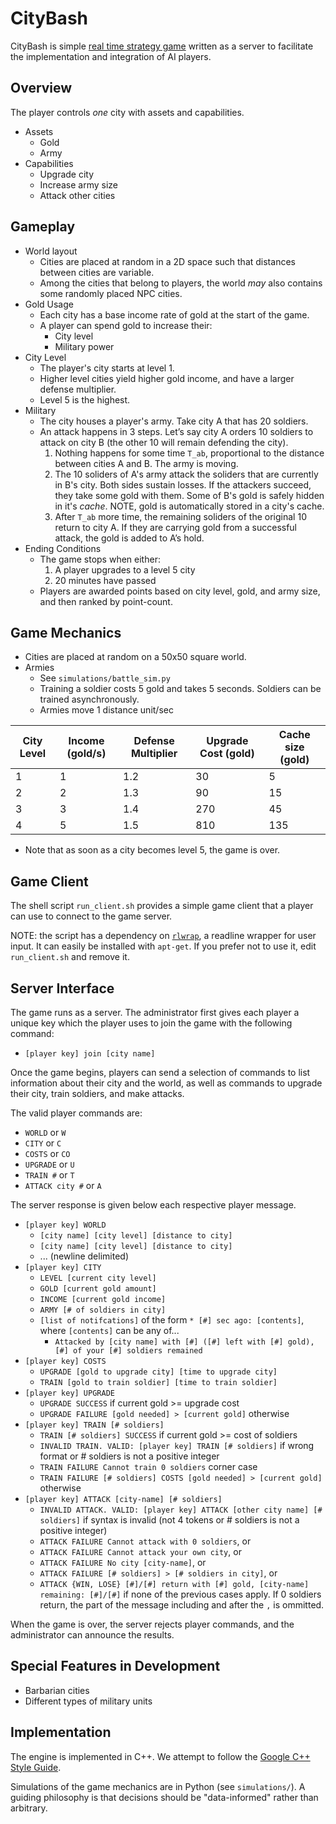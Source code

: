 # CityBash
CityBash is simple [real time strategy
game](https://en.wikipedia.org/wiki/Real-time_strategy) written as a server to
facilitate the implementation and integration of AI players.

## Overview
The player controls _one_ city with assets and capabilities.

- Assets
  - Gold
  - Army
- Capabilities
  - Upgrade city
  - Increase army size
  - Attack other cities

## Gameplay
- World layout
  - Cities are placed at random in a 2D space such that distances between cities are variable.
  - Among the cities that belong to players, the world _may_ also contains some randomly placed NPC cities.
- Gold Usage
  - Each city has a base income rate of gold at the start of the game.
  - A player can spend gold to increase their:
    * City level
    * Military power
- City Level
  - The player's city starts at level 1.
  - Higher level cities yield higher gold income, and have a larger defense multiplier.
  - Level 5 is the highest.
- Military
  - The city houses a player's army. Take city A that has 20 soldiers.
  - An attack happens in 3 steps. Let’s say city A orders 10 soldiers to attack on city B (the other 10 will remain defending the city).
    1. Nothing happens for some time `T_ab`, proportional to the distance between cities A and B. The army is moving.
    2. The 10 soliders of A's army attack the soliders that are currently in B's city. Both sides sustain losses. If the attackers succeed, they take some gold with them. Some of B's gold is safely hidden in it's _cache_. NOTE, gold is automatically stored in a city's cache.
    3. After `T_ab` more time, the remaining soliders of the original 10 return to city A. If they are carrying gold from a successful attack, the gold is added to A’s hold.
- Ending Conditions
  - The game stops when either:
    1. A player upgrades to a level 5 city
    2. 20 minutes have passed
  - Players are awarded points based on city level, gold, and army size, and then ranked by point-count.

## Game Mechanics
- Cities are placed at random on a 50x50 square world.
- Armies
  - See `simulations/battle_sim.py`
  - Training a soldier costs 5 gold and takes 5 seconds. Soldiers can be trained asynchronously.
  - Armies move 1 distance unit/sec

City Level | Income (gold/s) | Defense Multiplier | Upgrade Cost (gold) | Cache size (gold) |
---------- | --------------- | ------------------ | ------------ | ---------- |
1 | 1 | 1.2 | 30  | 5   |
2 | 2 | 1.3 | 90  | 15  |
3 | 3 | 1.4 | 270 | 45  |
4 | 5 | 1.5 | 810 | 135 |

- Note that as soon as a city becomes level 5, the game is over.

## Game Client
The shell script `run_client.sh` provides a simple game client that a player
can use to connect to the game server.

NOTE: the script has a dependency on
[`rlwrap`](https://github.com/hanslub42/rlwrap), a readline wrapper for user
input. It can easily be installed with `apt-get`. If you prefer not to use it,
edit `run_client.sh` and remove it.

## Server Interface
The game runs as a server. The administrator first gives each player a unique
key which the player uses to join the game with the following command:
  - `[player key] join [city name]`

Once the game begins, players can send a selection of commands to list
information about their city and the world, as well as commands to upgrade
their city, train soldiers, and make attacks.

The valid player commands are:
- `WORLD` or `W`
- `CITY` or `C`
- `COSTS` or `CO`
- `UPGRADE` or `U`
- `TRAIN #` or `T`
- `ATTACK city #` or `A`

The server response is given below each respective player message.
  - `[player key] WORLD`
    - `[city name] [city level] [distance to city]`
    - `[city name] [city level] [distance to city]`
    - ... (newline delimited)
  - `[player key] CITY`
    - `LEVEL [current city level]`
    - `GOLD [current gold amount]`
    - `INCOME [current gold income]`
    - `ARMY [# of soldiers in city]`
    - `[list of notifcations]` of the form `* [#] sec ago: [contents]`, where `[contents]` can be any of...
      - `Attacked by [city name] with [#] ([#] left with [#] gold), [#] of your [#] soldiers remained`
  - `[player key] COSTS`
    - `UPGRADE [gold to upgrade city] [time to upgrade city]`
    - `TRAIN [gold to train soldier] [time to train soldier]`
  - `[player key] UPGRADE`
    - `UPGRADE SUCCESS` if current gold >= upgrade cost
    - `UPGRADE FAILURE [gold needed] > [current gold]` otherwise
  - `[player key] TRAIN [# soldiers]`
    - `TRAIN [# soldiers] SUCCESS` if current gold >= cost of soldiers
    - `INVALID TRAIN. VALID: [player key] TRAIN [# soldiers]` if wrong format or # soldiers is
    not a positive integer
    - `TRAIN FAILURE Cannot train 0 soldiers` corner case
    - `TRAIN FAILURE [# soldiers] COSTS [gold needed] > [current gold]` otherwise
  - `[player key] ATTACK [city-name] [# soldiers]`
    - `INVALID ATTACK. VALID: [player key] ATTACK [other city name] [# soldiers]`
       if syntax is invalid (not 4 tokens or # soldiers is not a positive integer)
    - `ATTACK FAILURE Cannot attack with 0 soldiers`, or
    - `ATTACK FAILURE Cannot attack your own city`, or
    - `ATTACK FAILURE No city [city-name]`, or
    - `ATTACK FAILURE [# soldiers] > [# soldiers in city]`, or
    - `ATTACK {WIN, LOSE} [#]/[#] return with [#] gold, [city-name] remaining: [#]/[#]`
       if none of the previous cases apply. If 0 soldiers return, the part of
       the message including and after the `,` is ommitted.

When the game is over, the server rejects player commands, and the
administrator can announce the results.

## Special Features in Development
- Barbarian cities
- Different types of military units

## Implementation
The engine is implemented in C++. We attempt to follow the
[Google C++ Style Guide](https://google.github.io/styleguide/cppguide.html).

Simulations of the game mechanics are in Python (see `simulations/`). A guiding
philosophy is that decisions should be "data-informed" rather than arbitrary.
